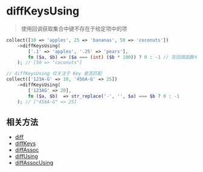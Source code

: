 # diffKeysUsing

> 使用回调获取集合中键不存在于给定项中的项

```php
collect([10 => 'apples', 25 => 'bananas', 50 => 'coconuts'])
    ->diffKeysUsing(
        ['.1' => 'apples', '.25' => 'pears'],
        fn ($a, $b) => ($a === (int) ($b * 100)) ? 0 : -1 // 在回调函数中返回0或者-1，当为-1时保留，当为0时移除
    ); // [50 => "coconuts"]

// diffKeysUsing 仅关注于 Key 是否匹配
collect(['123A-G' => 10, '456A-G' => 25])
    ->diffKeysUsing(
        ['123AG' => 20],
        fn ($a, $b)  => str_replace('-', '', $a) === $b ? 0 : -1
    ); // ["456A-G" => 25]
```

## 相关方法

- [diff](diff.md)
- [diffKeys](diffKeys.md)
- [diffAssoc](diffAssoc.md)
- [diffUsing](diffUsing.md)
- [diffAssocUsing](diffAssocUsing.md)